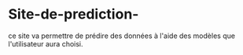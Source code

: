 # Site-de-prediction-
ce site va permettre de prédire des données à l'aide des modèles que l'utilisateur aura choisi.
